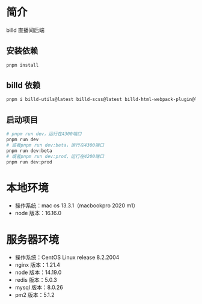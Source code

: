 # 简介

billd 直播间后端

## 安装依赖

```bash
pnpm install
```

## billd 依赖

```bash
pnpm i billd-utils@latest billd-scss@latest billd-html-webpack-plugin@latest billd-deploy@latest
```

## 启动项目

```bash
# pnpm run dev，运行在4300端口
pnpm run dev
# 或者pnpm run dev:beta，运行在4300端口
pnpm run dev:beta
# 或者pnpm run dev:prod，运行在4200端口
pnpm run dev:prod
```

# 本地环境

- 操作系统：mac os 13.3.1（macbookpro 2020 m1）
- node 版本：16.16.0

# 服务器环境

- 操作系统：CentOS Linux release 8.2.2004
- nginx 版本：1.21.4
- node 版本：14.19.0
- redis 版本：5.0.3
- mysql 版本：8.0.26
- pm2 版本：5.1.2
